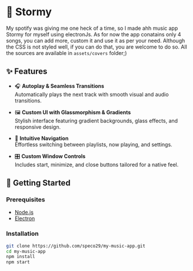 # 🎵 Stormy

My spotify was giving me one heck of a time, so I made ahh music app Stormy for myself using electronJs. As for now the app conatains only 4 songs, you can add more, custom it and use it as per your need. Although the CSS is not styled well, if you can do that, you are welcome to do so. All the sources are available in ```assets/covers``` folder;)
      
     
## ✨ Features
 
- 🎧 **Autoplay & Seamless Transitions**  
  Automatically plays the next track with smooth visual and audio transitions.

- 🖼️ **Custom UI with Glassmorphism & Gradients**  
  Stylish interface featuring gradient backgrounds, glass effects, and responsive design.

- 🧭 **Intuitive Navigation**  
  Effortless switching between playlists, now playing, and settings.

- 🎛️ **Custom Window Controls**  
  Includes start, minimize, and close buttons tailored for a native feel.


## 🚀 Getting Started

### Prerequisites

- [Node.js](https://nodejs.org/)
- [Electron](https://www.electronjs.org/)

### Installation

```bash
git clone https://github.com/speco29/my-music-app.git
cd my-music-app
npm install
npm start
